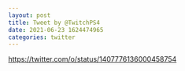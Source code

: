 ```yaml
--- 
layout: post 
title: Tweet by @TwitchPS4 
date: 2021-06-23 1624474965 
categories: twitter 
--- 
```

https://twitter.com/o/status/1407776136000458754
